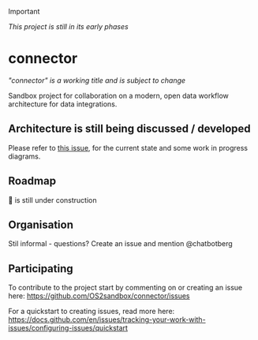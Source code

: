 > [!IMPORTANT]
> *This project is still in its early phases*

# connector
*"connector" is a working title and is subject to change*

Sandbox project for collaboration on a modern, open data workflow architecture for data integrations.

## Architecture is still being discussed / developed

Please refer to [this issue](https://github.com/OS2sandbox/connector/issues/7), for the current state and some work in progress diagrams.

## Roadmap

🚧 is still under construction

## Organisation

Stil informal - questions? Create an issue and mention @chatbotberg

## Participating

To contribute to the project start by commenting on or creating an issue here: https://github.com/OS2sandbox/connector/issues

For a quickstart to creating issues, read more here: https://docs.github.com/en/issues/tracking-your-work-with-issues/configuring-issues/quickstart
